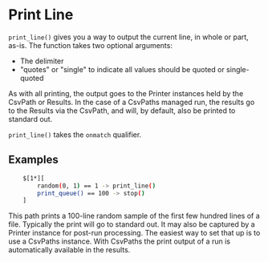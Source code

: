 
# Print Line

`print_line()` gives you a way to output the current line, in whole or part, as-is. The function takes two optional arguments:
- The delimiter
- "quotes" or "single" to indicate all values should be quoted or single-quoted

As with all printing, the output goes to the Printer instances held by the CsvPath or Results. In the case of a CsvPaths managed run, the results go to the Results via the CsvPath, and will, by default, also be printed to standard out.

`print_line()` takes the `onmatch` qualifier.

## Examples

```bash
    $[1*][
        random(0, 1) == 1 -> print_line()
        print_queue() == 100 -> stop()
    ]
```

This path prints a 100-line random sample of the first few hundred lines of a file. Typically the print will go to standard out. It may also be captured by a Printer instance for post-run processing. The easiest way to set that up is to use a CsvPaths instance. With CsvPaths the print output of a run is automatically available in the results.


